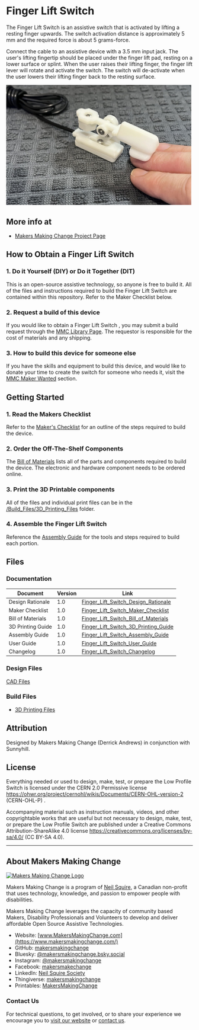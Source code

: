 # Finger Lift Switch 
The Finger Lift Switch is an assistive switch that is activated by lifting a resting finger upwards. The switch activation distance is approximately 5 mm and the required force is about 5 grams-force.

Connect the cable to an assistive device with a 3.5 mm input jack. The user's lifting fingertip should be placed under the finger lift pad, resting on a lower surface or splint.
When the user raises their lifting finger, the finger lift lever will rotate and activate the switch. The switch will de-activate when the user lowers their lifting finger back to the resting surface. 


<img src="Photos/Finger_Lift_Switch.png" width="500" alt="Picture of Finger Lift Switch.">

## More info at
- [Makers Making Change Project Page](https://makersmakingchange.com/project/finger-lift-switch/)


## How to Obtain a Finger Lift Switch
### 1. Do it Yourself (DIY) or Do it Together (DIT)

This is an open-source assistive technology, so anyone is free to build it. All of the files and instructions required to build the Finger Lift Switch are contained within this repository. Refer to the Maker Checklist below.

### 2. Request a build of this device

If you would like to obtain a Finger Lift Switch , you may submit a build request through the [MMC Library Page](https://makersmakingchange.com/project/finger-lift-switch/). The requestor is responsible for the cost of materials and any shipping.

### 3. How to build this device for someone else

If you have the skills and equipment to build this device, and would like to donate your time to create the switch for someone who needs it, visit the [MMC Maker Wanted](https://makersmakingchange.com/maker-wanted/) section.


## Getting Started

### 1. Read the Makers Checklist
Refer to the [Maker's Checklist](/Documentation/Finger_Lift_Switch_Maker_Checklist_v1.0.pdf) for an outline of the steps required to build the device.

### 2. Order the Off-The-Shelf Components

The [Bill of Materials](/Documentation/Finger_Lift_Switch_BOM_v1.0.xlsx) lists all of the parts and components required to build the device. The electronic and hardware component needs to be ordered online.


### 3. Print the 3D Printable components

All of the files and individual print files can be in the [/Build_Files/3D_Printing_Files](/Build_Files/3D_Printing/) folder.

### 4. Assemble the Finger Lift Switch

Reference the [Assembly Guide](/Documentation/Finger_Lift_Switch_Assembly_Guide_v1.0.pdf) for the tools and steps required to build each portion.

## Files
### Documentation
| Document             | Version | Link |
|----------------------|---------|------|
| Design Rationale     | 1.0     | [Finger_Lift_Switch_Design_Rationale](/Documentation/Finger_Lift_Switch_Design_Rationale_v1.0.pdf)     |
| Maker Checklist      | 1.0     | [Finger_Lift_Switch_Maker_Checklist](/Documentation/Finger_Lift_Switch_Maker_Checklist_v1.0.pdf)     |
| Bill of Materials    | 1.0     | [Finger_Lift_Switch_Bill_of_Materials](/Documentation/Finger_Lift_Switch_BOM_v1.0.xlsx)     |
| 3D Printing Guide    | 1.0     | [Finger_Lift_Switch_3D_Printing_Guide](/Documentation/Finger_Lift_Switch_3D_Printing_Guide_v1.0.pdf)     |
| Assembly Guide       | 1.0     | [Finger_Lift_Switch_Assembly_Guide](/Documentation/Finger_Lift_Switch_Assembly_Guide_v1.0.pdf)     |
| User Guide           | 1.0     | [Finger_Lift_Switch_User_Guide](/Documentation/Finger_Lift_Switch_User_Guide_v1.0.pdf)    |
| Changelog            | 1.0     | [Finger_Lift_Switch_Changelog](/Documentation/Finger_Lift_Switch_Changelog_v1.0.pdf)     |

### Design Files
[CAD Files](/Design_Files)

### Build Files
 - [3D Printing Files](/Build_Files/3D_Printing)

## Attribution
Designed by Makers Making Change (Derrick Andrews) in conjunction with Sunnyhill.



## License
Everything needed or used to design, make, test, or prepare the Low Profile Switch is licensed under the CERN 2.0 Permissive license <https://ohwr.org/project/cernohl/wikis/Documents/CERN-OHL-version-2> (CERN-OHL-P) . 

Accompanying material such as instruction manuals, videos, and other copyrightable works that are useful but not necessary to design, make, test, or prepare the Low Profile Switch are published under a Creative Commons Attribution-ShareAlike 4.0 license https://creativecommons.org/licenses/by-sa/4.0/ (CC BY-SA 4.0).

---
<!-- ABOUT MMC START -->
## About Makers Making Change
[<img src="https://raw.githubusercontent.com/makersmakingchange/makersmakingchange/main/img/mmc_logo.svg" width="500" alt="Makers Making Change Logo">](https://www.makersmakingchange.com/)

Makers Making Change is a program of [Neil Squire](https://www.neilsquire.ca/), a Canadian non-profit that uses technology, knowledge, and passion to empower people with disabilities.

Makers Making Change leverages the capacity of community based Makers, Disability Professionals and Volunteers to develop and deliver affordable Open Source Assistive Technologies.

 - Website: [www.MakersMakingChange.com](https://www.makersmakingchange.com/)
 - GitHub: [makersmakingchange](https://github.com/makersmakingchange)
 - Bluesky: [@makersmakingchange.bsky.social](https://bsky.app/profile/makersmakingchange.bsky.social)
 - Instagram: [@makersmakingchange](https://www.instagram.com/makersmakingchange)
 - Facebook: [makersmakechange](https://www.facebook.com/makersmakechange)
 - LinkedIn: [Neil Squire Society](https://www.linkedin.com/company/neil-squire-society/)
 - Thingiverse: [makersmakingchange](https://www.thingiverse.com/makersmakingchange/about)
 - Printables: [MakersMakingChange](https://www.printables.com/@MakersMakingChange)

### Contact Us
For technical questions, to get involved, or to share your experience we encourage you to [visit our website](https://www.makersmakingchange.com/) or [contact us](https://www.makersmakingchange.com/s/contact).
<!-- ABOUT MMC END -->
